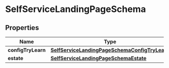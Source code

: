 

# SelfServiceLandingPageSchema


## Properties

Name | Type | Description | Notes
------------ | ------------- | ------------- | -------------
**configTryLearn** | [**SelfServiceLandingPageSchemaConfigTryLearn**](SelfServiceLandingPageSchemaConfigTryLearn.md) |  |  [optional]
**estate** | [**SelfServiceLandingPageSchemaEstate**](SelfServiceLandingPageSchemaEstate.md) |  |  [optional]



